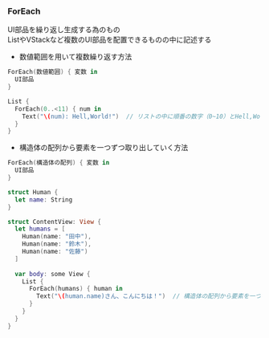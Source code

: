 ### ForEach
UI部品を繰り返し生成する為のもの<br>
ListやVStackなど複数のUI部品を配置できるものの中に記述する
- 数値範囲を用いて複数繰り返す方法
``` swift
ForEach(数値範囲) { 変数 in
  UI部品
}

List {
  ForEach(0..<11) { num in
    Text("\(num): Hell,World!")  // リストの中に順番の数字（0~10）とHell,World!が表示される
  }
}
```

- 構造体の配列から要素を一つずつ取り出していく方法
``` swift
ForEach(構造体の配列) { 変数 in
  UI部品
}

struct Human {
  let name: String
}

struct ContentView: View {
  let humans = [
    Human(name: "田中"),
    Human(name: "鈴木"),
    Human(name: "佐藤")
  ]
  
  var body: some View {
    List {
      ForEach(humans) { human in
        Text("\(human.name)さん、こんにちは！")  // 構造体の配列から要素を一つずつ取り出して表示する
      }
    }
  }
}
```
